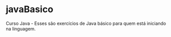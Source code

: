 # javaBasico
Curso Java -
Esses são exercícios de Java básico para quem está iniciando na linguagem.
